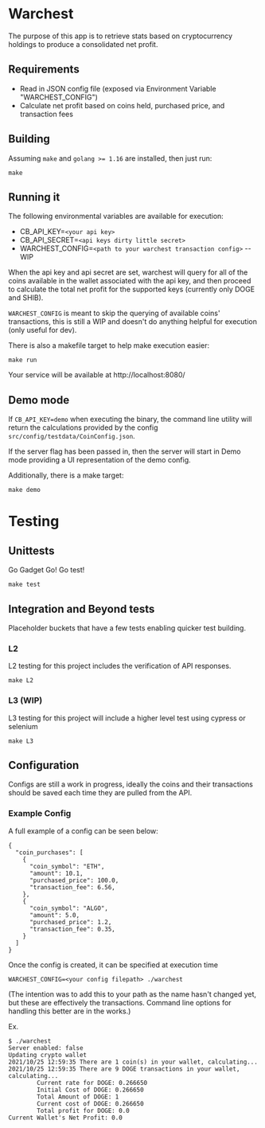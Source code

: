 # Warchest

The purpose of this app is to retrieve stats based on cryptocurrency holdings to produce a consolidated net profit.

## Requirements

- Read in JSON config file (exposed via Environment Variable "WARCHEST_CONFIG")
- Calculate net profit based on coins held, purchased price, and transaction fees

## Building

Assuming `make` and `golang >= 1.16` are installed, then just run:

`make`

## Running it

The following environmental variables are available for execution:  

* CB_API_KEY=`<your api key>` 
* CB_API_SECRET=`<api keys dirty little secret>`
* WARCHEST_CONFIG=`<path to your warchest transaction config>` -- WIP

When the api key and api secret are set, warchest will query for all of the coins available in the wallet associated
with the api key, and then proceed to calculate the total net profit for the supported keys (currently only DOGE and 
SHIB).

`WARCHEST_CONFIG` is meant to skip the querying of available coins' transactions, this is still a WIP and doesn't do
anything helpful for execution (only useful for dev).

There is also a makefile target to help make execution easier:

`make run`

Your service will be available at http://localhost:8080/

## Demo mode

If `CB_API_KEY=demo` when executing the binary, the command line utility will return the calculations provided by
the config `src/config/testdata/CoinConfig.json`. 

If the server flag has been passed in, then the server will start in Demo mode providing a UI representation of the
demo config.

Additionally, there is a make target:

`make demo`

# Testing

## Unittests
Go Gadget Go! Go test!

`make test`

## Integration and Beyond tests
Placeholder buckets that have a few tests enabling quicker test building.

### L2
L2 testing for this project includes the verification of API responses.

`make L2`

### L3 (WIP)
L3 testing for this project will include a higher level test using cypress or selenium

`make L3`


## Configuration

Configs are still a work in progress, ideally the coins and their transactions should be saved each
time they are pulled from the API. 

### Example Config
A full example of a config can be seen below:

``` 
{
  "coin_purchases": [
    {
      "coin_symbol": "ETH",
      "amount": 10.1,
      "purchased_price": 100.0,
      "transaction_fee": 6.56,
    },
    {
      "coin_symbol": "ALGO",
      "amount": 5.0,
      "purchased_price": 1.2,
      "transaction_fee": 0.35,
    }
  ]
}
```

Once the config is created, it can be specified at execution time

`WARCHEST_CONFIG=<your config filepath> ./warchest`

(The intention was to add this to your path as the name hasn't changed yet, but these are effectively
the transactions. Command line options for handling this better are in the works.)

Ex.

```
$ ./warchest 
Server enabled: false
Updating crypto wallet
2021/10/25 12:59:35 There are 1 coin(s) in your wallet, calculating...
2021/10/25 12:59:35 There are 9 DOGE transactions in your wallet, calculating...
        Current rate for DOGE: 0.266650
        Initial Cost of DOGE: 0.266650
        Total Amount of DOGE: 1
        Current cost of DOGE: 0.266650
        Total profit for DOGE: 0.0
Current Wallet's Net Profit: 0.0
```
